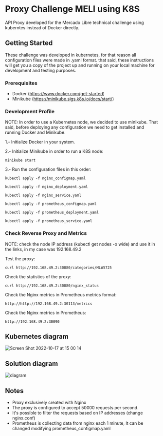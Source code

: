 # Proxy Challenge MELI using K8S

API Proxy developed for the Mercado Libre technical challenge using kuberntes instead of Docker directly.

## Getting Started
These challenge was developed in kubernetes, for that reason all configuration files were made in .yaml format.
that said, these instructions will get you a copy of the project up and running on your local machine for development and testing purposes.


### Prerequisites
- Docker (https://www.docker.com/get-started)
- Minikube (https://minikube.sigs.k8s.io/docs/start/)

### Development Profile
NOTE: In order to use a Kubernetes node, we decided to use minikube. That said, before deploying any configuration we need to get installed and running Docker and Minikube.

1.- Initialize Docker in your system.

2.- Initialize Minikube in order to run a K8S node:
```
minikube start
```

3.- Run the configuration files in this order:
```
kubectl apply -f nginx_configmap.yaml
```
```
kubectl apply -f nginx_deployment.yaml
```
```
kubectl apply -f nginx_service.yaml
```
```
kubectl apply -f prometheus_configmap.yaml
```
```
kubectl apply -f prometheus_deployment.yaml
```
```
kubectl apply -f prometheus_service.yaml
```

### Check Reverse Proxy and Metrics
NOTE: check the node IP address (kubectl get nodes -o wide) and use it in the links, in my case was 192.168.49.2

Test the proxy:
```
curl http://192.168.49.2:30080/categories/MLA5725
```

Check the statistics of the proxy:
```
curl http://192.168.49.2:30080/nginx_status
```

Check the Nginx metrics in Prometheus metrics format:
```
http://http://192.168.49.2:30113/metrics
```

Check the Nginx metrics in Prometheus:
```
http://192.168.49.2:30090
```
## Kubernetes diagram
![Screen Shot 2022-10-17 at 15 00 14](https://user-images.githubusercontent.com/77750560/196249535-cc1810e3-0247-4977-b065-ba7b183c042b.png)

## Solution diagram
![diagram](https://user-images.githubusercontent.com/77750560/194356318-be7cd5b6-4a12-40e6-b48f-263c4ceb9bce.jpg)

## Notes
* Proxy exclusively created with Nginx
* The proxy is configured to accept 50000 requests per second.
* It's possible to filter the requests based on IP addresses (change nginx.conf)
* Prometheus is collecting data from nginx each 1 minute, It can be changed modifying prometheus_configmap.yaml
